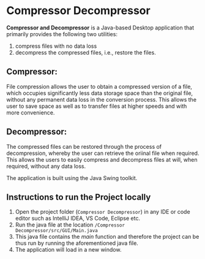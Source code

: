 # Compressor Decompressor

**Compressor and Decompressor** is a Java-based Desktop application that primarily provides the following two utilities:
  1. compress files with no data loss
  2. decompress the compressed files, i.e., restore the files.

## Compressor:
File compression allows the user to obtain a compressed version of a file, which occupies significantly less data storage space than the original file, without any permanent data loss in the conversion process. This allows the user to save space as well as to transfer files at higher speeds and with more convenience.

## Decompressor:
The compressed files can be restored through the process of decompression, whereby the user can retrieve the oriinal file when required. This allows the users to easily compress and decompress files at will, when required, without any data loss.

The application is built using the Java Swing toolkit.


## Instructions to run the Project locally
1. Open the project folder (```Compressor Decompressor```) in any IDE or code editor such as IntelliJ IDEA, VS Code, Eclipse etc.  
2. Run the java file at the location ```/Compressor Decompressor/src/GUI/Main.java```  
3. This java file contains the _main_ function and therefore the project can be thus run by running the aforementioned java file.  
4. The application will load in a new window.
